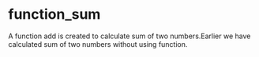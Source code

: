 # function_sum
A function add is created to calculate sum of two numbers.Earlier we have calculated sum of two numbers without using function.
